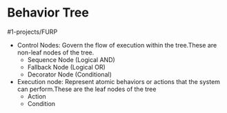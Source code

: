 # Behavior Tree
#1-projects/FURP 

- Control Nodes: Govern the flow of execution within the tree.These are non-leaf nodes of the tree.
	- Sequence Node (Logical AND)
	- Fallback Node  (Logical OR) 
	- Decorator Node (Conditional)
- Execution node: Represent atomic behaviors or actions that the system can perform.These are the leaf nodes of the tree
	- Action
	- Condition